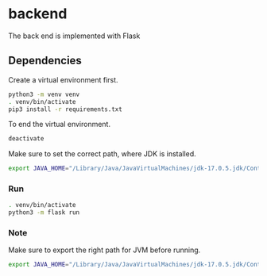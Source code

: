 # backend

The back end is implemented with Flask

## Dependencies
Create a virtual environment first.
```sh
python3 -m venv venv
. venv/bin/activate
pip3 install -r requirements.txt
```
To end the virtual environment.

```sh
deactivate
```
Make sure to set the correct path, where JDK is installed.

```sh
export JAVA_HOME="/Library/Java/JavaVirtualMachines/jdk-17.0.5.jdk/Contents/Home"
```
### Run

```sh
. venv/bin/activate
python3 -m flask run
```

### Note
Make sure to export the right path for JVM before running.
```sh
export JAVA_HOME="/Library/Java/JavaVirtualMachines/jdk-17.0.5.jdk/Contents/Home"
```
